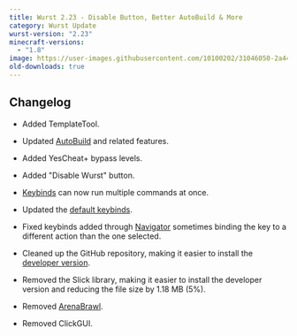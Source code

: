 ```yaml
---
title: Wurst 2.23 - Disable Button, Better AutoBuild & More
category: Wurst Update
wurst-version: "2.23"
minecraft-versions:
  - "1.8"
image: https://user-images.githubusercontent.com/10100202/31046050-2a44fc5e-a5f2-11e7-8574-e260a7772d53.jpg
old-downloads: true
---
```

## Changelog

- Added TemplateTool.

- Updated [AutoBuild](https://wiki.wurstclient.net/autobuild) and related features.

- Added YesCheat+ bypass levels.

- Added "Disable Wurst" button.

- [Keybinds](https://wiki.wurstclient.net/keybinds) can now run multiple commands at once.

- Updated the [default keybinds](https://wiki.wurstclient.net/keybinds#default_keybinds).

- Fixed keybinds added through [Navigator](https://wiki.wurstclient.net/navigator) sometimes binding the key to a different action than the one selected.

- Cleaned up the GitHub repository, making it easier to install the [developer version](https://github.com/Wurst-Imperium/Wurst-MC-1.8).

- Removed the Slick library, making it easier to install the developer version and reducing the file size by 1.18 MB (5%).

- Removed [ArenaBrawl](https://wiki.wurstclient.net/arenabrawl).

- Removed ClickGUI.

